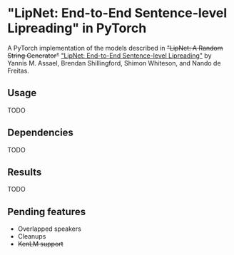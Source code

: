 # "LipNet: End-to-End Sentence-level Lipreading" in PyTorch
A PyTorch implementation of the models described in ~~"LipNet: A Random String Generator"~~ ["LipNet: End-to-End Sentence-level Lipreading"](https://arxiv.org/abs/1611.01599) by Yannis M. Assael, Brendan Shillingford, Shimon Whiteson, and Nando de Freitas.

## Usage
TODO

## Dependencies
TODO

## Results
TODO

## Pending features
- Overlapped speakers
- Cleanups
- ~~KenLM support~~
